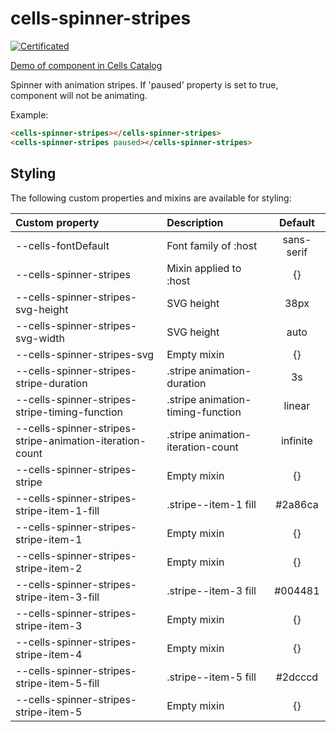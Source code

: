 # cells-spinner-stripes

[![Certificated](https://img.shields.io/badge/certificated-yes-brightgreen.svg)](http://bbva-files.s3.amazonaws.com/cells/bbva-catalog/index.html)

[Demo of component in Cells Catalog](http://bbva-files.s3.amazonaws.com/cells/bbva-catalog/index.html#/elements/cells-spinner-stripes)

Spinner with animation stripes. If 'paused' property is set to true, component
will not be animating.

Example:
```html
<cells-spinner-stripes></cells-spinner-stripes>
<cells-spinner-stripes paused></cells-spinner-stripes>
```

## Styling

The following custom properties and mixins are available for styling:

| Custom property | Description     | Default        |
|:----------------|:----------------|:--------------:|
| --cells-fontDefault  | Font family of :host    | sans-serif  |
| --cells-spinner-stripes  | Mixin applied to :host     | {}  |
| --cells-spinner-stripes-svg-height| SVG height| 38px |
| --cells-spinner-stripes-svg-width| SVG height| auto|
| --cells-spinner-stripes-svg  | Empty mixin| {}|
| --cells-spinner-stripes-stripe-duration| .stripe animation-duration | 3s|
| --cells-spinner-stripes-stripe-timing-function| .stripe animation-timing-function| linear|
| --cells-spinner-stripes-stripe-animation-iteration-count| .stripe animation-iteration-count | infinite|
| --cells-spinner-stripes-stripe  | Empty mixin| {}|
| --cells-spinner-stripes-stripe-item-1-fill| .stripe--item-1 fill | #2a86ca |
| --cells-spinner-stripes-stripe-item-1  | Empty mixin| {}|
| --cells-spinner-stripes-stripe-item-2  | Empty mixin| {}|
| --cells-spinner-stripes-stripe-item-3-fill| .stripe--item-3 fill | #004481 |
| --cells-spinner-stripes-stripe-item-3  | Empty mixin| {}|
| --cells-spinner-stripes-stripe-item-4  | Empty mixin| {}|
| --cells-spinner-stripes-stripe-item-5-fill| .stripe--item-5 fill | #2dcccd |
| --cells-spinner-stripes-stripe-item-5  | Empty mixin| {}|
